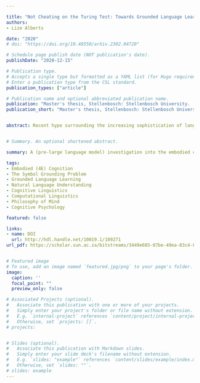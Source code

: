```yaml
---

title: "Not Cheating on the Turing Test: Towards Grounded Language Learning in Artificial Intelligence"
authors: 
- Lize Alberts

date: "2020"
# doi: "https://doi.org/10.48550/arXiv.2302.04720"

# Schedule page publish date (NOT publication's date).
publishDate: "2020-12-15"

# Publication type.
# Accepts a single type but formatted as a YAML list (for Hugo requirements).
# Enter a publication type from the CSL standard.
publication_types: ["article"]

# Publication name and optional abbreviated publication name.
publication: "Master's thesis, Stellenbosch: Stellenbosch University.	arXiv:2206.14672"
publication_short: "Master's thesis, Stellenbosch: Stellenbosch University. arXiv:2206.14672"


abstract: Recent hype surrounding the increasing sophistication of language processing models has renewed optimism regarding machines achieving a human-like command of natural language. Research in the area of natural language understanding (NLU) in artificial intelligence claims to have been making great strides in this area, however, the lack of conceptual clarity/consistency in how 'understanding' is used in this and other disciplines makes it difficult to discern how close we actually are. In this interdisciplinary research thesis, I integrate insights from cognitive science/psychology, philosophy of mind, and cognitive linguistics, and evaluate it against a critical review of current approaches in NLU to explore the basic requirements--and remaining challenges--for developing artificially intelligent systems with human-like capacities for language use and comprehension.


# Summary. An optional shortened abstract.

summary: A (pre-large language model) investigation into the embodied cognitive factors involved in language use and comprehension, and how this could be used to enhance grounded language learning in artificial intelligence. 

tags:
- Embodied (4E) Cognition
- The Symbol Grounding Problem
- Grounded Language Learning
- Natural Language Understanding
- Cognitive Linguistics
- Computational Linguistics
- Philosophy of Mind
- Cognitive Psychology

featured: false

links:
- name: DOI
  url: http://hdl.handle.net/10019.1/109271
url_pdf: https://scholar.sun.ac.za/bitstreams/3449e685-07be-49ea-83c4-8632af57fe2a/download


# Featured image
# To use, add an image named `featured.jpg/png` to your page's folder. 
image:
  caption: ''
  focal_point: ""
  preview_only: false

# Associated Projects (optional).
#   Associate this publication with one or more of your projects.
#   Simply enter your project's folder or file name without extension.
#   E.g. `internal-project` references `content/project/internal-project/index.md`.
#   Otherwise, set `projects: []`.
# projects:


# Slides (optional).
#   Associate this publication with Markdown slides.
#   Simply enter your slide deck's filename without extension.
#   E.g. `slides: "example"` references `content/slides/example/index.md`.
#   Otherwise, set `slides: ""`.
# slides: example
---
```



